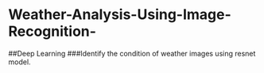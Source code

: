 # Weather-Analysis-Using-Image-Recognition-
##Deep Learning
###Identify the condition of weather images using resnet model.
